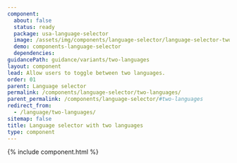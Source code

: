 ```yaml
---
component:
  about: false
  status: ready
  package: usa-language-selector
  image: /assets/img/components/language-selector/language-selector-two-languages.png
  demo: components-language-selector
  dependencies:
guidancePath: guidance/variants/two-languages
layout: component
lead: Allow users to toggle between two languages.
order: 01
parent: Language selector
permalink: /components/language-selector/two-languages/
parent_permalink: /components/language-selector/#two-languages
redirect_from:
  - /language/two-languages/
sitemap: false
title: Language selector with two languages
type: component
---
```


{% include component.html %}
